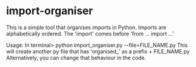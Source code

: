 # import-organiser

This is a simple tool that organises imports in Python.
Imports are alphabetically ordered.
The 'import' comes before 'from ... import ...' 

Usage:
In terminal> python import_organiser.py --file=FILE_NAME.py
This will create another py file that has 'organised_' as a prefix + FILE_NAME.py
Alternatively, you can change that behaviour in the code.
